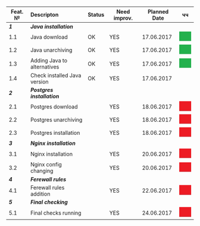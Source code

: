 |Feat. №|Descripton|Status|Need improv.|Planned Date|чч|
|---------|:---------|----|----|----|--|
|***1***         |***Java installation***|
|1.1        |Java download| OK |YES|17.06.2017|<img src='pic/ok.jpg' />|
|1.2        |Java unarchiving| OK |YES|17.06.2017|<img src='pic/ok.jpg' />|
|1.3        |Adding Java to alternatives| OK |YES|17.06.2017|<img src='pic/ok.jpg' />|
|1.4        |Check installed Java version| OK |YES|17.06.2017||<img src='pic/ok-nok.jpg' />|
|***2***          |***Postgres installation***|
|2.1        |Postgres download| |YES|18.06.2017|<img src='pic/nok.jpg' />|
|2.2        |Postgres unarchiving| |YES|18.06.2017|<img src='pic/nok.jpg' />|
|2.3        |Postgres installation| |YES|18.06.2017|<img src='pic/nok.jpg' />|
|***3***          |***Nginx installation***|
|3.1        |Nginx installation| |YES|20.06.2017|<img src='pic/nok.jpg' />|
|3.2        |Nginx config changing| |YES|20.06.2017|<img src='pic/nok.jpg' />|
|***4***          |***Ferewall rules***|
|4.1        |Ferewall rules addition| |YES|22.06.2017|<img src='pic/nok.jpg' />|
|***5***          |***Final checking***|
|5.1        |Final checks running| |YES|24.06.2017|<img src='pic/nok.jpg' />|



